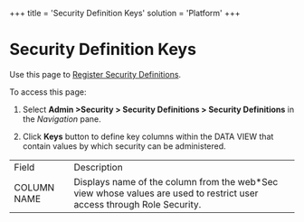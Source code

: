 +++
title = 'Security Definition Keys'
solution = 'Platform'
+++

# Security Definition Keys

<div class="use">

Use this page to [Register Security
Definitions](../Use_Cases/Register_Security_Definition.htm).

</div>

To access this page:

1.  Select **Admin \>Security \> Security Definitions \> Security
    Definitions** in the *Navigation* pane.

2.  Click **Keys** button to define key columns within the DATA VIEW
    that contain values by which security can be
administered.

|             |                                                                                                                         |
| ----------- | ----------------------------------------------------------------------------------------------------------------------- |
| Field       | Description                                                                                                             |
| COLUMN NAME | Displays name of the column from the web\*Sec view whose values are used to restrict user access through Role Security. |
